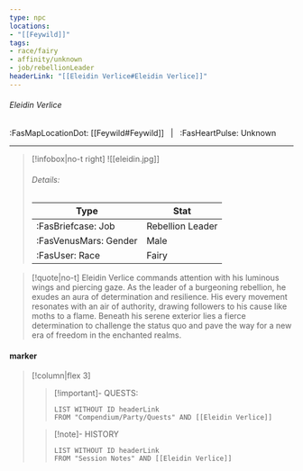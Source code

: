 ```yaml
---
type: npc
locations:
- "[[Feywild]]"
tags:
- race/fairy
- affinity/unknown
- job/rebellionLeader
headerLink: "[[Eleidin Verlice#Eleidin Verlice]]"
---
```

###### Eleidin Verlice
<span class="sub2">:FasMapLocationDot: [[Feywild#Feywild]] &nbsp; | &nbsp; :FasHeartPulse: Unknown </span>
___

> [!infobox|no-t right]
> ![[eleidin.jpg]]
> ###### Details:
> | Type | Stat |
> | ---- | ---- |
> | :FasBriefcase: Job | Rebellion Leader |
> | :FasVenusMars: Gender | Male |
> | :FasUser: Race | Fairy |
<span class="clearfix"></span>

> [!quote|no-t]
>Eleidin Verlice commands attention with his luminous wings and piercing gaze. As the leader of a burgeoning rebellion, he exudes an aura of determination and resilience. His every movement resonates with an air of authority, drawing followers to his cause like moths to a flame. Beneath his serene exterior lies a fierce determination to challenge the status quo and pave the way for a new era of freedom in the enchanted realms.

#### marker
> [!column|flex 3]
>> [!important]- QUESTS:
>>```dataview
>>LIST WITHOUT ID headerLink
>>FROM "Compendium/Party/Quests" AND [[Eleidin Verlice]]
>
>>[!note]- HISTORY
>>```dataview
>>LIST WITHOUT ID headerLink
>>FROM "Session Notes" AND [[Eleidin Verlice]]